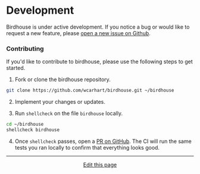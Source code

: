 # Development
Birdhouse is under active development. If you notice a bug or would like to request a new feature, please [open a new issue on Github](https://github.com/wcarhart/birdhouse/issues/new).

### Contributing
If you'd like to contribute to birdhouse, please use the following steps to get started.

1. Fork or clone the birdhouse repository.
```bash
git clone https://github.com/wcarhart/birdhouse.git ~/birdhouse
```

2. Implement your changes or updates.

3. Run `shellcheck` on the file `birdhouse` locally.
```bash
cd ~/birdhouse
shellcheck birdhouse
```

4. Once `shellcheck` passes, open a [PR on GitHub](https://github.com/wcarhart/birdhouse/pull/new/master). The CI will run the same tests you ran locally to confirm that everything looks good.

<hr>
<div style="text-align:center">
	<a class="edit-link" href="https://github.com/wcarhart/wcarhart.github.io/docs/_404.md" target="_blank"><i class="fas fa-edit"></i> Edit this page</a>
</div>